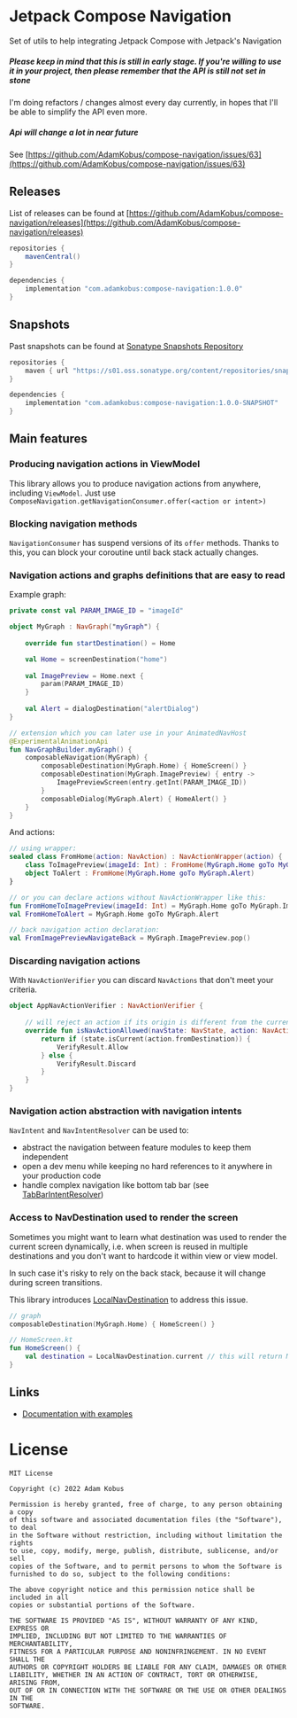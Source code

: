 # Jetpack Compose Navigation

Set of utils to help integrating Jetpack Compose with Jetpack's Navigation

##### Please keep in mind that this is still in early stage. If you're willing to use it in your project, then please remember that the API is still not set in stone

I'm doing refactors / changes almost every day currently, in hopes that I'll be able to simplify the API even more.

##### Api will change a lot in near future

See [https://github.com/AdamKobus/compose-navigation/issues/63](https://github.com/AdamKobus/compose-navigation/issues/63)

## Releases

List of releases can be found at [https://github.com/AdamKobus/compose-navigation/releases](https://github.com/AdamKobus/compose-navigation/releases)

```groovy
repositories {
    mavenCentral()
}

dependencies {
    implementation "com.adamkobus:compose-navigation:1.0.0"
}
```

## Snapshots

Past snapshots can be found at [Sonatype Snapshots Repository]("https://s01.oss.sonatype.org/content/repositories/snapshots/com/adamkobus/compose-navigation/")

```groovy
repositories {
    maven { url "https://s01.oss.sonatype.org/content/repositories/snapshots/" }
}

dependencies {
    implementation "com.adamkobus:compose-navigation:1.0.0-SNAPSHOT"
}
```

## Main features
  
### Producing navigation actions in ViewModel

This library allows you to produce navigation actions from anywhere, including `ViewModel`. 
Just use `ComposeNavigation.getNavigationConsumer.offer(<action or intent>)`

### Blocking navigation methods

`NavigationConsumer` has suspend versions of its `offer` methods. 
Thanks to this, you can block your coroutine until back stack actually changes.

### Navigation actions and graphs definitions that are easy to read

Example graph:
```kotlin
private const val PARAM_IMAGE_ID = "imageId"

object MyGraph : NavGraph("myGraph") {
  
    override fun startDestination() = Home

    val Home = screenDestination("home")
  
    val ImagePreview = Home.next {
        param(PARAM_IMAGE_ID)
    }
  
    val Alert = dialogDestination("alertDialog")
}

// extension which you can later use in your AnimatedNavHost
@ExperimentalAnimationApi
fun NavGraphBuilder.myGraph() { 
    composableNavigation(MyGraph) {
        composableDestination(MyGraph.Home) { HomeScreen() }
        composableDestination(MyGraph.ImagePreview) { entry ->
            ImagePreviewScreen(entry.getInt(PARAM_IMAGE_ID))
        }
        composableDialog(MyGraph.Alert) { HomeAlert() }
    }
}
```

And actions:
```kotlin
// using wrapper:
sealed class FromHome(action: NavAction) : NavActionWrapper(action) {
    class ToImagePreview(imageId: Int) : FromHome(MyGraph.Home goTo MyGraph.ImagePreview arg imageId)
    object ToAlert : FromHome(MyGraph.Home goTo MyGraph.Alert)
}

// or you can declare actions without NavActionWrapper like this:
fun FromHomeToImagePreview(imageId: Int) = MyGraph.Home goTo MyGraph.ImagePreview arg imageId
val FromHomeToAlert = MyGraph.Home goTo MyGraph.Alert

// back navigation action declaration:
val FromImagePreviewNavigateBack = MyGraph.ImagePreview.pop()
```

### Discarding navigation actions

With `NavActionVerifier` you can discard `NavActions` that don't meet your criteria.

```kotlin
object AppNavActionVerifier : NavActionVerifier {
  
    // will reject an action if its origin is different from the current destination
    override fun isNavActionAllowed(navState: NavState, action: NavAction): VerifyResult {
        return if (state.isCurrent(action.fromDestination)) {
            VerifyResult.Allow
        } else {
            VerifyResult.Discard
        }
    }
}
```

### Navigation action abstraction with navigation intents

`NavIntent` and `NavIntentResolver` can be used to:
- abstract the navigation between feature modules to keep them independent
- open a dev menu while keeping no hard references to it anywhere in your production code
- handle complex navigation like bottom tab bar 
  (see [TabBarIntentResolver](composenav/src/main/java/com/adamkobus/compose/navigation/TabBarIntentResolver.kt))

### Access to NavDestination used to render the screen

Sometimes you might want to learn what destination was used to render the current screen dynamically,
i.e. when screen is reused in multiple destinations and you don't want to hardcode it within view or view model.

In such case it's risky to rely on the back stack, because it will change during screen transitions.

This library introduces [LocalNavDestination](composenav/src/main/java/com/adamkobus/compose/navigation/ui/LocalNavDestination.kt) 
to address this issue.

```kotlin
// graph
composableDestination(MyGraph.Home) { HomeScreen() }

// HomeScreen.kt
fun HomeScreen() {
    val destination = LocalNavDestination.current // this will return MyGraph.Home
}
```

## Links

- [Documentation with examples](docs/README.md)

# License

```text
MIT License

Copyright (c) 2022 Adam Kobus

Permission is hereby granted, free of charge, to any person obtaining a copy
of this software and associated documentation files (the "Software"), to deal
in the Software without restriction, including without limitation the rights
to use, copy, modify, merge, publish, distribute, sublicense, and/or sell
copies of the Software, and to permit persons to whom the Software is
furnished to do so, subject to the following conditions:

The above copyright notice and this permission notice shall be included in all
copies or substantial portions of the Software.

THE SOFTWARE IS PROVIDED "AS IS", WITHOUT WARRANTY OF ANY KIND, EXPRESS OR
IMPLIED, INCLUDING BUT NOT LIMITED TO THE WARRANTIES OF MERCHANTABILITY,
FITNESS FOR A PARTICULAR PURPOSE AND NONINFRINGEMENT. IN NO EVENT SHALL THE
AUTHORS OR COPYRIGHT HOLDERS BE LIABLE FOR ANY CLAIM, DAMAGES OR OTHER
LIABILITY, WHETHER IN AN ACTION OF CONTRACT, TORT OR OTHERWISE, ARISING FROM,
OUT OF OR IN CONNECTION WITH THE SOFTWARE OR THE USE OR OTHER DEALINGS IN THE
SOFTWARE.
```
